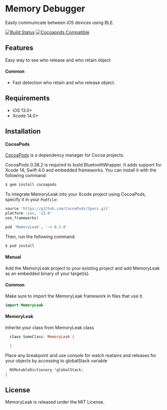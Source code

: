 # Memory Debugger
Easily communicate between iOS devices using BLE.

[![Build Status](https://travis-ci.org/cvladislav/MemoryLeak.svg?branch=main)](https://travis-ci.org/cvladislav/MemoryLeak)
[![Cocoapods Compatible](https://img.shields.io/cocoapods/v/MemoryLeak.svg)](https://img.shields.io/cocoapods/v/MemoryLeak.svg)

## Features
Easy way to see who release and who retain object

#### Common
- Fast detection who retain and who release object.

## Requirements
- iOS 13.0+
- Xcode 14.0+

## Installation

#### CocoaPods
[CocoaPods](http://cocoapods.org) is a dependency manager for Cocoa projects.

CocoaPods 0.38.2 is required to build BluetoothWrapper. It adds support for Xcode 14, Swift 4.0 and embedded frameworks. You can install it with the following command:

```bash
$ gem install cocoapods
```

To integrate MemoryLeak into your Xcode project using CocoaPods, specify it in your `Podfile`:

```ruby
source 'https://github.com/CocoaPods/Specs.git'
platform :ios, '13.0'
use_frameworks!

pod 'MemoryLeak', '~> 0.2.0'
```

Then, run the following command:

```bash
$ pod install
```

#### Manual
Add the MemoryLeak project to your existing project and add MemoryLeak as an embedded binary of your target(s).

#### Common
Make sure to import the MemoryLeak framework in files that use it.
```swift
import MemoryLeak
```

#### MemoryLeak

Inherite your class from MemoryLeak class
```swift
  class SomeClass: MemoryLeak {

  }
```

Place any breakpoint and use console for watch reatains and releases for your objects by accessing to globalStack variable
```swift
  NSMutableDictionary *globalStack;
}
```

## License
MemoryLeak is released under the MIT License.
